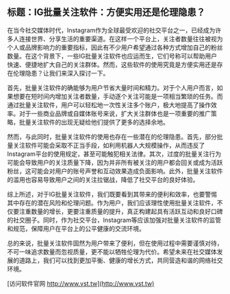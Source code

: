 ## **标题：IG批量关注软件：方便实用还是伦理隐患？**

在当今社交媒体时代，Instagram作为全球最受欢迎的社交平台之一，已经成为许多人连接世界、分享生活的重要渠道。在这样一个平台上，关注者数量往往被视为个人或品牌影响力的重要指标，因此有不少用户希望通过各种方式增加自己的粉丝数量。在这个背景下，一些IG批量关注软件也应运而生，它们号称可以帮助用户快速、便捷地扩大自己的关注群体。然而，这些软件的使用究竟是方便实用还是存在伦理隐患？让我们来深入探讨一下。

首先，批量关注软件的确能够为用户节省大量时间和精力。对于个人用户而言，如果想要在短时间内增加关注者数量，手动逐个关注可能是一项相当繁琐的任务。而通过批量关注软件，用户可以轻松地一次性关注多个账户，极大地提高了操作效率。对于一些商业品牌或自媒体账号来说，扩大关注群体也是一项重要的推广策略，批量关注软件的出现无疑给他们提供了更多的选择余地。

然而，与此同时，批量关注软件的使用也存在一些潜在的伦理隐患。首先，部分批量关注软件可能会采取不正当手段，如利用机器人大规模操作，从而违反了Instagram平台的使用规定，甚至可能触犯相关法律。其次，过度的批量关注行为可能会导致用户的关注质量下降，因为并非所有被关注的用户都会回关或成为活跃粉丝，这可能会对用户的账号声誉和互动效果造成负面影响。此外，批量关注软件的滥用也容易导致用户之间的关注拉锯战，降低了社交平台的良好体验。

综上所述，对于IG批量关注软件，我们既要看到其带来的便利和效率，也要警惕其中存在的潜在风险和伦理问题。作为用户，我们应该理性使用批量关注软件，不仅要注重数量的增长，更要注重质量的提升，真正构建起具有活跃互动和良好口碑的社交圈子。同时，作为社交平台，Instagram等应该加强对批量关注软件的监管和规范，保障用户在平台上的公平健康的交流环境。

总的来说，批量关注软件固然为用户带来了便利，但在使用过程中需要谨慎对待，不可一味追求数量而忽视质量，更不能以牺牲伦理为代价。希望未来在社交媒体发展的道路上，我们可以找到更加平衡、健康的增长方式，共同营造和谐的网络社交环境。


[访问软件官网 http://www.vst.tw](http://www.vst.tw)
